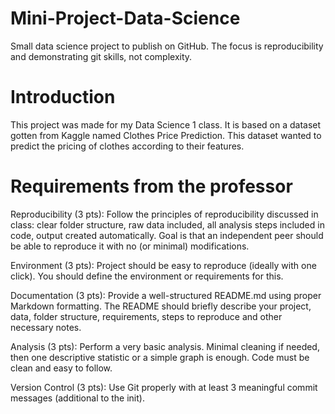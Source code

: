 # Mini-Project-Data-Science
Small data science project to publish on GitHub. The focus is reproducibility and demonstrating git skills, not complexity.

# Introduction
This project was made for my Data Science 1 class. It is based on a dataset gotten from Kaggle named Clothes Price Prediction. This dataset wanted to predict the pricing of clothes according to their features.


# Requirements from the professor

Reproducibility (3 pts): Follow the principles of reproducibility discussed in class: clear folder structure, raw data included, all analysis steps included in code, output created automatically. Goal is that an independent peer should be able to reproduce it with no (or minimal) modifications.

Environment (3 pts): Project should be easy to reproduce (ideally with one click). You should define the environment or requirements for this.

Documentation (3 pts): Provide a well-structured README.md using proper Markdown formatting. The README should briefly describe your project, data, folder structure, requirements, steps to reproduce and other necessary notes.

Analysis (3 pts): Perform a very basic analysis. Minimal cleaning if needed, then one descriptive statistic or a simple graph is enough. Code must be clean and easy to follow.

Version Control (3 pts): Use Git properly with at least 3 meaningful commit messages (additional to the init).
